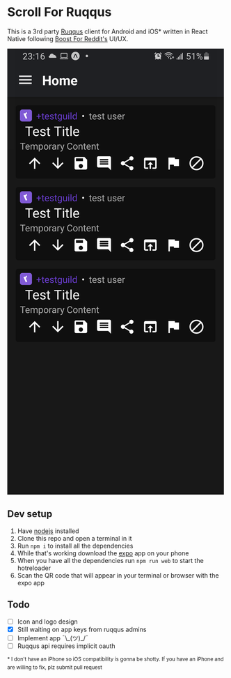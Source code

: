 # Scroll For Ruqqus

This is a 3rd party [Ruqqus](https://ruqqus.com/) client for Android and iOS\* written in React Native following [Boost For Reddit's](https://play.google.com/store/apps/details?id=com.rubenmayayo.reddit) UI/UX.

![initial dev screenshot](docs/readme/initialdevscreenshot.png)

## Dev setup

1. Have [nodejs](https://nodejs.org/en/download/package-manager/) installed
2. Clone this repo and open a terminal in it
3. Run `npm i` to install all the dependencies
4. While that's working download the [expo](https://expo.io/tools#client) app on your phone
5. When you have all the dependencies run `npm run web` to start the hotreloader
6. Scan the QR code that will appear in your terminal or browser with the expo app

## Todo

- [ ] Icon and logo design
- [x] Still waiting on app keys from ruqqus admins
- [ ] Implement app ¯\\\_(ツ)_/¯
- [ ] Ruqqus api requires implicit oauth

<sup>* I don't have an iPhone so iOS compatibility is gonna be shotty. If you have an iPhone and are willing to fix, plz submit pull request</sup>